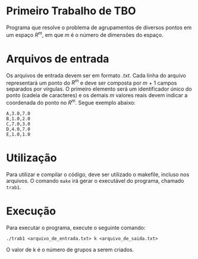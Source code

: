# Primeiro Trabalho de TBO
Programa que resolve o problema de agrupamentos de diversos pontos em um espaço $R^m$, em que *m* é o número de dimensões do espaço.

# Arquivos de entrada
Os arquivos de entrada devem ser em formato *.txt*. Cada linha do arquivo representará um ponto do $R^m$ e deve ser composta por *m* + 1 campos separados por vírgulas. O primeiro elemento será um identificador único do ponto (cadeia de caracteres) e os demais *m* valores reais devem indicar a coordenada do ponto no $R^m$. Segue exemplo abaixo:
```
A,3.0,7.0
B,1.0,2.0
C,7.0,3.0
D,4.0,7.0
E,1.0,1.0
```

# Utilização
Para utilizar e compilar o código, deve ser utilizado o makefile, incluso nos
arquivos. O comando ```make``` irá gerar o executável do programa, chamado ```trab1```. 

# Execução
Para executar o programa, execute o seguinte comando:

```
./trab1 <arquivo_de_entrada.txt> k <arquivo_de_saida.txt>
```
O valor de k é o número de grupos a serem criados.


